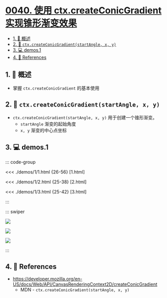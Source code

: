 # [0040. 使用 ctx.createConicGradient 实现锥形渐变效果](https://github.com/Tdahuyou/TNotes.canvas/tree/main/notes/0040.%20%E4%BD%BF%E7%94%A8%20ctx.createConicGradient%20%E5%AE%9E%E7%8E%B0%E9%94%A5%E5%BD%A2%E6%B8%90%E5%8F%98%E6%95%88%E6%9E%9C)

<!-- region:toc -->

- [1. 📝 概述](#1--概述)
- [2. 📒 `ctx.createConicGradient(startAngle, x, y)`](#2--ctxcreateconicgradientstartangle-x-y)
- [3. 💻 demos.1](#3--demos1)
- [4. 🔗 References](#4--references)

<!-- endregion:toc -->

## 1. 📝 概述

- 掌握 `ctx.createConicGradient` 的基本使用

## 2. 📒 `ctx.createConicGradient(startAngle, x, y)`

- `ctx.createConicGradient(startAngle, x, y)` 用于创建一个锥形渐变。
  - `startAngle` 渐变的起始角度
  - `x, y` 渐变的中心点坐标

## 3. 💻 demos.1

::: code-group

<<< ./demos/1/1.html {26-56} [1.html]

<<< ./demos/1/2.html {25-38} [2.html]

<<< ./demos/1/3.html {25-42} [3.html]

:::

::: swiper

![](https://cdn.jsdelivr.net/gh/Tdahuyou/imgs@main/2024-10-04-11-58-04.png)

![](https://cdn.jsdelivr.net/gh/Tdahuyou/imgs@main/2024-10-04-11-58-14.png)

![](https://cdn.jsdelivr.net/gh/Tdahuyou/imgs@main/2024-10-04-11-58-27.png)

:::

## 4. 🔗 References

- https://developer.mozilla.org/en-US/docs/Web/API/CanvasRenderingContext2D/createConicGradient
  - MDN - `ctx.createConicGradient(startAngle, x, y)`
